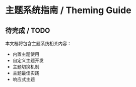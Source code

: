 # 主题系统指南 / Theming Guide

## 待完成 / TODO

本文档将包含主题系统相关内容：
- 内置主题使用
- 自定义主题开发
- 主题切换机制
- 主题最佳实践
- 响应式主题 